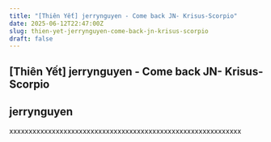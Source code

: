 ```yaml
---
title: "[Thiên Yết] jerrynguyen - Come back JN- Krisus-Scorpio"
date: 2025-06-12T22:47:00Z
slug: thien-yet-jerrynguyen-come-back-jn-krisus-scorpio
draft: false
---
```


## [Thiên Yết] jerrynguyen - Come back JN- Krisus-Scorpio

## jerrynguyen

xxxxxxxxxxxxxxxxxxxxxxxxxxxxxxxxxxxxxxxxxxxxxxxxxxxxxxxxxxxx
